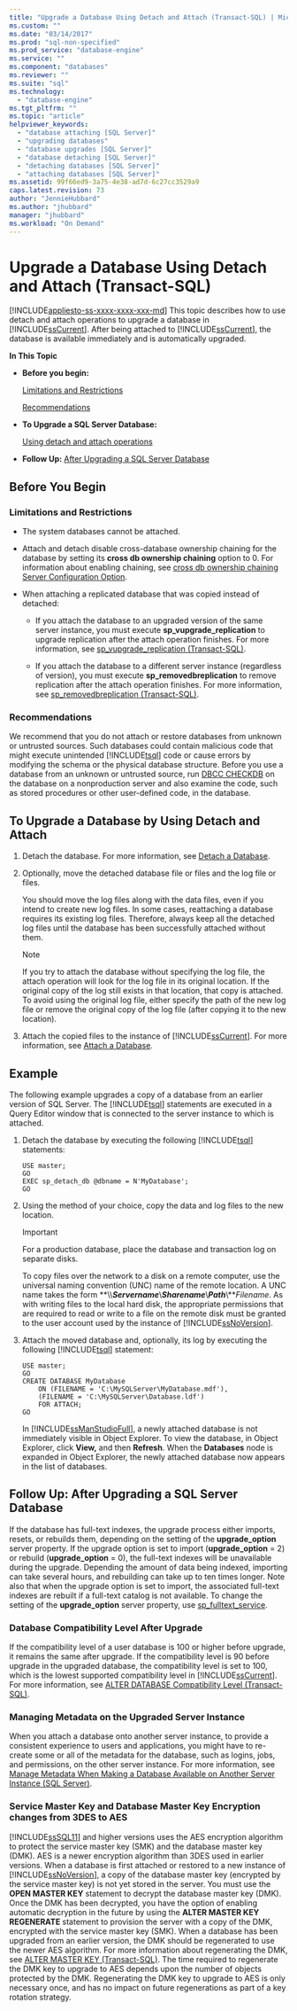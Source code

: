 ```yaml
---
title: "Upgrade a Database Using Detach and Attach (Transact-SQL) | Microsoft Docs"
ms.custom: ""
ms.date: "03/14/2017"
ms.prod: "sql-non-specified"
ms.prod_service: "database-engine"
ms.service: ""
ms.component: "databases"
ms.reviewer: ""
ms.suite: "sql"
ms.technology: 
  - "database-engine"
ms.tgt_pltfrm: ""
ms.topic: "article"
helpviewer_keywords: 
  - "database attaching [SQL Server]"
  - "upgrading databases"
  - "database upgrades [SQL Server]"
  - "database detaching [SQL Server]"
  - "detaching databases [SQL Server]"
  - "attaching databases [SQL Server]"
ms.assetid: 99f66ed9-3a75-4e38-ad7d-6c27cc3529a9
caps.latest.revision: 73
author: "JennieHubbard"
ms.author: "jhubbard"
manager: "jhubbard"
ms.workload: "On Demand"
---
```

# Upgrade a Database Using Detach and Attach (Transact-SQL)
[!INCLUDE[appliesto-ss-xxxx-xxxx-xxx-md](../../includes/appliesto-ss-xxxx-xxxx-xxx-md.md)]
  This topic describes how to use detach and attach operations to upgrade a database in [!INCLUDE[ssCurrent](../../includes/sscurrent-md.md)]. After being attached to [!INCLUDE[ssCurrent](../../includes/sscurrent-md.md)], the database is available immediately and is automatically upgraded.  
  
 **In This Topic**  
  
-   **Before you begin:**  
  
     [Limitations and Restrictions](#Restrictions)  
  
     [Recommendations](#Recommendations)  
  
-   **To Upgrade a SQL Server Database:**  
  
     [Using detach and attach operations](#SSMSProcedure)  
  
-   **Follow Up:**  [After Upgrading a SQL Server Database](#FollowUp)  
  
##  <a name="BeforeYouBegin"></a> Before You Begin  
  
###  <a name="Restrictions"></a> Limitations and Restrictions  
  
-   The system databases cannot be attached.  
  
-   Attach and detach disable cross-database ownership chaining for the database by setting its **cross db ownership chaining** option to 0. For information about enabling chaining, see [cross db ownership chaining Server Configuration Option](../../database-engine/configure-windows/cross-db-ownership-chaining-server-configuration-option.md).  
  
-   When attaching a replicated database that was copied instead of detached:  
  
    -   If you attach the database to an upgraded version of the same server instance, you must execute **sp_vupgrade_replication** to upgrade replication after the attach operation finishes. For more information, see [sp_vupgrade_replication &#40;Transact-SQL&#41;](../../relational-databases/system-stored-procedures/sp-vupgrade-replication-transact-sql.md).  
  
    -   If you attach the database to a different server instance (regardless of version), you must execute **sp_removedbreplication** to remove replication after the attach operation finishes. For more information, see [sp_removedbreplication &#40;Transact-SQL&#41;](../../relational-databases/system-stored-procedures/sp-removedbreplication-transact-sql.md).  
  
###  <a name="Recommendations"></a> Recommendations  
 We recommend that you do not attach or restore databases from unknown or untrusted sources. Such databases could contain malicious code that might execute unintended [!INCLUDE[tsql](../../includes/tsql-md.md)] code or cause errors by modifying the schema or the physical database structure. Before you use a database from an unknown or untrusted source, run [DBCC CHECKDB](../../t-sql/database-console-commands/dbcc-checkdb-transact-sql.md) on the database on a nonproduction server and also examine the code, such as stored procedures or other user-defined code, in the database.  
  
##  <a name="SSMSProcedure"></a> To Upgrade a Database by Using Detach and Attach  
  
1.  Detach the database. For more information, see [Detach a Database](../../relational-databases/databases/detach-a-database.md).  
  
2.  Optionally, move the detached database file or files and the log file or files.  
  
     You should move the log files along with the data files, even if you intend to create new log files. In some cases, reattaching a database requires its existing log files. Therefore, always keep all the detached log files until the database has been successfully attached without them.  
  
    > [!NOTE]  
    >  If you try to attach the database without specifying the log file, the attach operation will look for the log file in its original location. If the original copy of the log still exists in that location, that copy is attached. To avoid using the original log file, either specify the path of the new log file or remove the original copy of the log file (after copying it to the new location).  
  
3.  Attach the copied files to the instance of [!INCLUDE[ssCurrent](../../includes/sscurrent-md.md)]. For more information, see [Attach a Database](../../relational-databases/databases/attach-a-database.md).  
  
## Example  
 The following example upgrades a copy of a database from an earlier version of SQL Server. The [!INCLUDE[tsql](../../includes/tsql-md.md)] statements are executed in a Query Editor window that is connected to the server instance to which is attached.  
  
1.  Detach the database by executing the following [!INCLUDE[tsql](../../includes/tsql-md.md)] statements:  
  
    ```  
    USE master;  
    GO  
    EXEC sp_detach_db @dbname = N'MyDatabase';  
    GO  
    ```  
  
2.  Using the method of your choice, copy the data and log files to the new location.  
  
    > [!IMPORTANT]  
    >  For a production database, place the database and transaction log on separate disks.  
  
     To copy files over the network to a disk on a remote computer, use the universal naming convention (UNC) name of the remote location. A UNC name takes the form **\\\\***Servername***\\***Sharename***\\***Path***\\***Filename*. As with writing files to the local hard disk, the appropriate permissions that are required to read or write to a file on the remote disk must be granted to the user account used by the instance of [!INCLUDE[ssNoVersion](../../includes/ssnoversion-md.md)].  
  
3.  Attach the moved database and, optionally, its log by executing the following [!INCLUDE[tsql](../../includes/tsql-md.md)] statement:  
  
    ```  
    USE master;  
    GO  
    CREATE DATABASE MyDatabase   
        ON (FILENAME = 'C:\MySQLServer\MyDatabase.mdf'),  
        (FILENAME = 'C:\MySQLServer\Database.ldf')  
        FOR ATTACH;  
    GO  
    ```  
  
     In [!INCLUDE[ssManStudioFull](../../includes/ssmanstudiofull-md.md)], a newly attached database is not immediately visible in Object Explorer. To view the database, in Object Explorer, click **View,** and then **Refresh**. When the **Databases** node is expanded in Object Explorer, the newly attached database now appears in the list of databases.  
  
##  <a name="FollowUp"></a> Follow Up: After Upgrading a SQL Server Database  
 If the database has full-text indexes, the upgrade process either imports, resets, or rebuilds them, depending on the setting of the **upgrade_option** server property. If the upgrade option is set to import (**upgrade_option** = 2) or rebuild (**upgrade_option** = 0), the full-text indexes will be unavailable during the upgrade. Depending the amount of data being indexed, importing can take several hours, and rebuilding can take up to ten times longer. Note also that when the upgrade option is set to import, the associated full-text indexes are rebuilt if a full-text catalog is not available. To change the setting of the **upgrade_option** server property, use [sp_fulltext_service](../../relational-databases/system-stored-procedures/sp-fulltext-service-transact-sql.md).  
  
### Database Compatibility Level After Upgrade  
 If the compatibility level of a user database is 100 or higher before upgrade, it remains the same after upgrade. If the compatibility level is 90 before upgrade in the upgraded database, the compatibility level is set to 100, which is the lowest supported compatibility level in [!INCLUDE[ssCurrent](../../includes/sscurrent-md.md)]. For more information, see [ALTER DATABASE Compatibility Level &#40;Transact-SQL&#41;](../../t-sql/statements/alter-database-transact-sql-compatibility-level.md).  
  
### Managing Metadata on the Upgraded Server Instance  
 When you attach a database onto another server instance, to provide a consistent experience to users and applications, you might have to re-create some or all of the metadata for the database, such as logins, jobs, and permissions, on the other server instance. For more information, see [Manage Metadata When Making a Database Available on Another Server Instance &#40;SQL Server&#41;](../../relational-databases/databases/manage-metadata-when-making-a-database-available-on-another-server.md).  
  
### Service Master Key and Database Master Key Encryption changes from 3DES to AES  
 [!INCLUDE[ssSQL11](../../includes/sssql11-md.md)] and higher versions uses the AES encryption algorithm to protect the service master key (SMK) and the database master key (DMK). AES is a newer encryption algorithm than 3DES used in earlier versions. When a database is first attached or restored to a new instance of [!INCLUDE[ssNoVersion](../../includes/ssnoversion-md.md)], a copy of the database master key (encrypted by the service master key) is not yet stored in the server. You must use the **OPEN MASTER KEY** statement to decrypt the database master key (DMK). Once the DMK has been decrypted, you have the option of enabling automatic decryption in the future by using the **ALTER MASTER KEY REGENERATE** statement to provision the server with a copy of the DMK, encrypted with the service master key (SMK). When a database has been upgraded from an earlier version, the DMK should be regenerated to use the newer AES algorithm. For more information about regenerating the DMK, see [ALTER MASTER KEY &#40;Transact-SQL&#41;](../../t-sql/statements/alter-master-key-transact-sql.md). The time required to regenerate the DMK key to upgrade to AES depends upon the number of objects protected by the DMK. Regenerating the DMK key to upgrade to AES is only necessary once, and has no impact on future regenerations as part of a key rotation strategy.  
  
  

